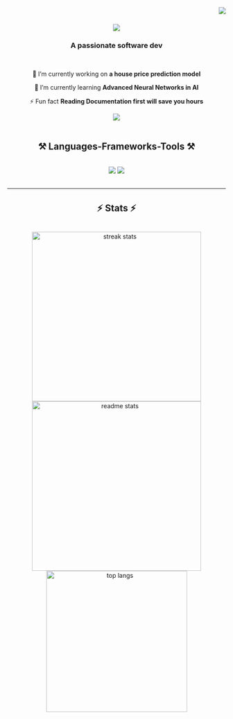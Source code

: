<img align="right" src="https://visitor-badge.laobi.icu/badge?page_id=Diing54.Diing54" />

<h1 align="center">
    <img src="https://readme-typing-svg.herokuapp.com/?font=Righteous&size=35&center=true&vCenter=true&width=500&height=70&duration=4000&lines=Hi+There!+👋;+I'm+Chiman+Garang+Diing!;" />
</h1>

<h3 align="center">A passionate software dev </h3>

<br/>

<div align="center">
 
 🔭 I’m currently working on **a house price prediction model**
 
 🌱 I’m currently learning **Advanced Neural Networks in AI**

⚡ Fun fact **Reading Documentation first will save you hours**

 </div>
 
<div align="center"> 
  <a href="mailto:dgarang64@gmail.com">
    <img src="https://img.shields.io/badge/Gmail-333333?style=for-the-badge&logo=gmail&logoColor=red" />
  </a>

</div>

 <br/>
 
<h2 align="center">⚒️ Languages-Frameworks-Tools ⚒️</h2>
<br/>
<div align="center">
    <img src="https://skillicons.dev/icons?i=react,bootstrap,html,css,vscode,github,figma,git" />
    <img src="https://skillicons.dev/icons?i=nodejs,python,javascript,typescript,firebase,mongodb,java,mysql," /><br>
</div>

<br/>
<hr/>

<h2 align="center">⚡ Stats ⚡</h2>
<br>
<div align=center>
  <img width=390 src="https://streak-stats.demolab.com/?user=Diing54&count_private=true&theme=react&border_radius=10" alt="streak stats"/>
  <img width=390 src="https://github-readme-stats-Diing54.vercel.app/api?username=Diing54&count_private=true&show_icons=true&theme=react&rank_icon=github&border_radius=10" alt="readme stats" />
  <br/>
  <img width=325 align="center" src="https://github-readme-stats-Diing54.vercel.app/api/top-langs/?username=salesp07&hide=HTML&langs_count=8&layout=compact&theme=react&border_radius=10&size_weight=0.5&count_weight=0.5&exclude_repo=github-readme-stats" alt="top langs" />
</div>

